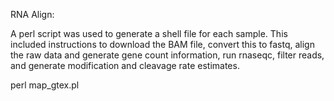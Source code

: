 RNA Align:

A perl script was used to generate a shell file for each sample.  This included instructions to download the BAM file, convert this to fastq, align the raw data and generate gene count information, run rnaseqc, filter reads, and generate modification and cleavage rate estimates.

perl map_gtex.pl

